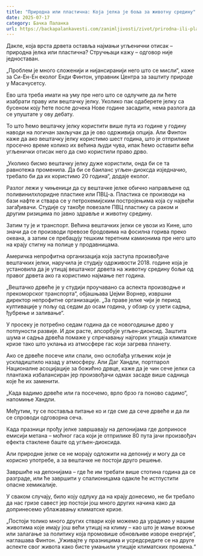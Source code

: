```yaml
---
title: "Природна или пластична: Која јелка је боља за животну средину"
date: 2025-07-17
category: Бачка Паланка
url: https://backapalankavesti.com/zanimljivosti/zivot/prirodna-ili-plasticna-koja-jelka-je-bolja-za-zivotnu-sredinu/
---
```


Дакле, која врста дрвета оставља најмањи угљенични отисак – природна јелка или пластична? Стручњаци кажу – одговор није једноставан.

„Проблем је много сложенији и нијансиранији него што се мисли“, каже за Си-Ен-Ен еколог Енди Финтон, управник Центра за заштиту природе у Масачусетсу.

Ево шта треба имати на уму пре него што се одлучите да ли ћете изабрати праву или вештачку јелку. Уколико пак одаберете јелку са бусеном коју ћете после дочека Нове године засадити, нема разлога да се упуштате у ову дебату.

То што ћемо вештачку јелку користити више пута из године у годину наводи на логичан закључак да је ово одрживија опција. Али Финтон каже да ако вештачку јелку користимо шест година, што је отприлике просечно време колико их већина људи чува, ипак ћемо оставити већи угљенички отисак него да смо користили право дрво.

„Уколико бисмо вештачку јелку дуже користили, онда би се та равнотежа променила. Да би се баиланс угљен-диоксда изједначио, требало би да их користимо 20 година“, додаје еколог.

Разлог лежи у чињеници да су вештачке јелке обично направљене од поливинилхлоридне пластике или ПВЦ-а. Пластика се производи на бази нафте и ствара се у петрохемијским постројењима која су највећи загађивачи. Студије су такође повезале ПВЦ пластику са раком и другим ризицима по јавно здравље и животну средину.

Затим ту је и транспорт. Већина вештачких јелки се увози из Кине, што значи да се производи превозе бродовима на фосилна горива преко океана, а затим се пребацују тешким теретним камионима пре него што на крају стигну на полице у продавницама.

Америчка непрофитна организација која заступа произвођаче вештачких јелки, наручила је студију одрживости 2018. године која је установила да је утицај вештачког дрвета на животну средину бољи од правог дрвета ако га користимо најмање пет година.

„Вештачко дрвеће је у студији проучавано са аспекта производње и прекоморског транспорта“, објашњава Џејми Ворнер, извршни директор непрофитне организације. „За праве јелке чији је период култивације у пољу од седам до осам година, у обзир су узети садња, ђубрење и заливање“.

У просеку је потребно седам година да се новогодишње дрво у потпуности развије. И док расте, апсорбује угљен-диоксид. Заштита шума и садња дрвећа помаже у спречавању најгорих утицаја климатске кризе тако што уклања из атмосфере гас који загрева планету.

Ако се дрвеће посече или спали, оно ослобађа угљеник који је ускладиштило назад у атмосферу. Али Даг Хандли, портпарол Националне асоцијације за божићно дрвце, каже да је чин сече јелки са плантажа избалансиран јер произвођачи одмах засаде више садница које ће их заменити.

„Када вадимо дрвеће или га посечемо, врло брзо га поново садимо“, напомиње Хандли.

Међутим, ту се поставља питање ко и где сме да сече дрвеће и да ли се спроводи одговорна сеча.

Када празници прођу јелке завршавају на депонијама где доприносе емисији метана – моћног гаса који је отприлике 80 пута јачи произвођач ефекта стаклене баште од угљен-диоксида.

Али природне јелке се не морају одложити на депонију и могу да се корисно употребе, а за вештачке не постоји друго решење.

Завршиће на депонијама – где ће им требати више стотина година да се разграде, или ће завршити у спалионицама одакле ће истпустити опасне хемикалије.

У сваком случају, било коју одлуку да на крају донесемо, не би требало да нас гризе савест јер постоји још много других начина како да допринесемо ублажавању климатске кризе.

„Постоји толико много других ствари које можемо да урадимо у нашим животима које имају још већи утицај на климу – као што је мање вожње или залагање за политику која промовише обновљиве изворе енергије“, наглашава Финтон. „Уживајте у празницима и усредсредите се на друге аспекте свог живота како бисте умањили утицаје климатских промена.“
